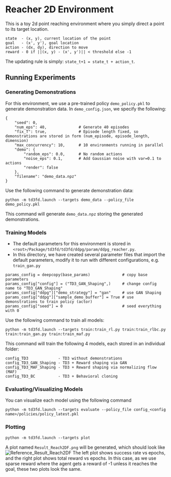 # Reacher 2D Environment

This is a toy 2d point reaching environment where you simply direct a point to its target location.
```
state  - (x, y), current location of the point
goal   - (x', y'), goal location
action - (dx, dy), direction to move
reward - 0 if ||(x, y) - (x', y')|| < threshold else -1
```
The updating rule is simply: `state_t+1 = state_t + action_t`.

## Running Experiments

### Generating Demonstrations
For this environment, we use a pre-trained policy `demo_policy.pkl` to generate demonstration data. In `demo_config.json`, we specify the following:
```
{
    "seed": 0,
    "num_eps": 40,              # Generate 40 episodes
    "fix_T": true,              # Episode length fixed, so demonstrations are stored in form (num_episode, episode_length, dimension)
    "max_concurrency": 10,      # 10 environments running in parallel
    "demo": {
        "random_eps": 0.0,      # No random actions
        "noise_eps": 0.1,       # Add Gaussian noise with var=0.1 to actions
        "render": false
    },
    "filename": "demo_data.npz"
}
```
Use the following command to generate demonstration data:
```
python -m td3fd.launch --targets demo_data --policy_file demo_policy.pkl
```
This command will generate `demo_data.npz` storing the generated demonstrations.

### Training Models
- The default parameters for this environment is stored in `<root>/Package/td3fd/td3fd/ddpg/param/ddpg_reacher.py`.
- In this directory, we have created several parameter files that import the default parameters, modify it to run with different configurations, e.g. `train_gan.py`
```
params_config = deepcopy(base_params)              # copy base parameters
params_config["config"] = ("TD3_GAN_Shaping",)     # change config name to "TD3_GAN_Shaping"
params_config["ddpg"]["demo_strategy"] = "gan"     # use GAN Shaping
params_config["ddpg"]["sample_demo_buffer"] = True # use demonstrations to train policy (actor)
params_config["seed"] = 0                          # seed everything with 0
```
Use the following command to train all models:
```
python -m td3fd.launch --targets train:train_rl.py train:train_rlbc.py train:train_gan.py train:train_maf.py
```
This command will train the following 4 models, each stored in an individual folder:
```
config_TD3             - TD3 without demonstrations
config_TD3_GAN_Shaping - TD3 + Reward shaping via GAN
config_TD3_MAF_Shaping - TD3 + Reward shaping via normalizing flow (MAF)
config_TD3_BC          - TD3 + Behavioral cloning
```

### Evaluating/Visualizing Models
You can visualize each model using the following command
```
python -m td3fd.launch --targets evaluate --policy_file config_<config name>/policies/policy_latest.pkl
```

### Plotting
```
python -m td3fd.launch --targets plot
```
A plot named `Result_Reach2DF.png` will be generated, which should look like ![Reference_Result_Reach2DF](./Reference_Result_Reach2DF.png)
The left plot shows success rate vs epochs, and the right plot shows total reward vs epochs. In this case, as we use sparse reward where the agent gets a reward of -1 unless it reaches the goal, these two plots look the same.